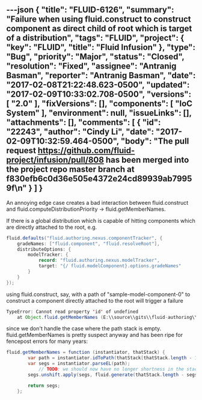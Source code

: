 ---json
{
  "title": "FLUID-6126",
  "summary": "Failure when using fluid.construct to construct component as direct child of root which is target of a distribution",
  "tags": "FLUID",
  "project": {
    "key": "FLUID",
    "title": "Fluid Infusion"
  },
  "type": "Bug",
  "priority": "Major",
  "status": "Closed",
  "resolution": "Fixed",
  "assignee": "Antranig Basman",
  "reporter": "Antranig Basman",
  "date": "2017-02-08T21:22:48.623-0500",
  "updated": "2017-02-09T10:33:02.708-0500",
  "versions": [
    "2.0"
  ],
  "fixVersions": [],
  "components": [
    "IoC System"
  ],
  "environment": null,
  "issueLinks": [],
  "attachments": [],
  "comments": [
    {
      "id": "22243",
      "author": "Cindy Li",
      "date": "2017-02-09T10:32:59.464-0500",
      "body": "The pull request <https://github.com/fluid-project/infusion/pull/808> has been merged into the project repo master branch at f830efb6c0d36e505e4372e24cd89939ab79959f\n"
    }
  ]
}
---
An annoying edge case creates a bad interaction between fluid.construct and fluid.computeDistributionPriority -> fluid.getMemberNames.

If there is a global distribution which is capable of hitting components which are directly attached to the root, e.g.&#x20;

```java
fluid.defaults("fluid.authoring.nexus.componentTracker", {
    gradeNames: ["fluid.component", "fluid.resolveRoot"],
    distributeOptions: {
        modelTracker: {
            record: "fluid.authoring.nexus.modelTracker",
            target: "{/ fluid.modelComponent}.options.gradeNames"
        }
    }
});
```

using fluid.construct, say, with a path of "sample-model-component-0" to construct a component directly attached to the root will trigger a failure&#x20;

```java
TypeError: Cannot read property 'id' of undefined
    at Object.fluid.getMemberNames (E:\\source\\gits\\fluid-authoring\\node_modules\\infusion\\src\\framework\\core\\js\\FluidIoC.js:87:73)
```

since we don't handle the case where the path stack is empty. fluid.getMemberNames is pretty suspect anyway and has been ripe for fencepost errors for many years:

```java
fluid.getMemberNames = function (instantiator, thatStack) {
        var path = instantiator.idToPath(thatStack[thatStack.length - 1].id);
        var segs = instantiator.parseEL(path);
            // TODO: we should now have no longer shortness in the stack
        segs.unshift.apply(segs, fluid.generate(thatStack.length - segs.length, ""));

        return segs;
    };
```

        